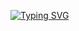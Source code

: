 [![Typing SVG](https://readme-typing-svg.demolab.com?font=Caveat&size=32&pause=1000&color=3847F7&background=FFFFFF00&multiline=true&width=435&lines=Hi..+I'm+Seda+Icel)](https://git.io/typing-svg)

<!--
**SedaIcel/SedaIcel** is a ✨ _special_ ✨ repository because its `README.md` (this file) appears on your GitHub profile.

Here are some ideas to get you started:

- 🔭 I’m currently working on ...
- 🌱 I’m currently learning ...
- 👯 I’m looking to collaborate on ...
- 🤔 I’m looking for help with ...
- 💬 Ask me about ...
- 📫 How to reach me: ...
- 😄 Pronouns: ...
- ⚡ Fun fact: ...
-->
